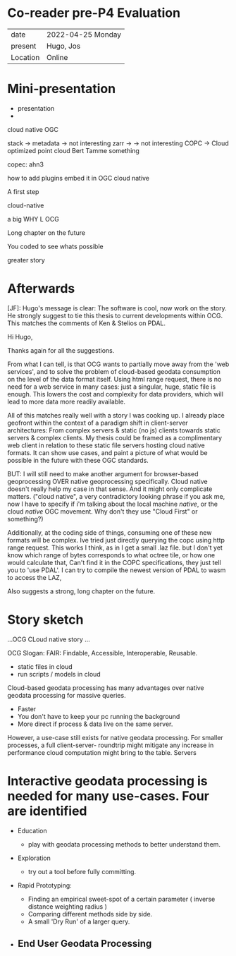 # Co-reader pre-P4 Evaluation
|          |                         |
| -------- | ----------------------- |
| date     | 2022-04-25 Monday
| present  | Hugo, Jos
| Location | Online

# Mini-presentation
- presentation
- 

cloud native OGC 

stack -> metadata -> not interesting
zarr -> -> not interesting
COPC -> Cloud optimized point cloud
Bert Tamme something

copec: ahn3


how to add plugins 
embed it in OGC 
cloud native 

A first step 

cloud-native


a big WHY 
L OCG 

Long chapter on the future

You coded to see whats possible 

greater story


# Afterwards 
[JF]: Hugo's message is clear: The software is cool, now work on the story. He strongly suggest to tie this thesis to current developments within OCG. This matches the comments of Ken & Stelios on PDAL. 

Hi Hugo, 

Thanks again for all the suggestions.  
 
From what I can tell, is that OCG wants to partially move away from the 'web services', and to solve the problem of cloud-based geodata consumption on the level of the data format itself. Using html range request, there is no need for a web service in many cases: just a singular, huge, static file is enough. This lowers the cost and complexity for data providers, which will lead to more data more readily available. 

All of this matches really well with a story I was cooking up. I already place geofront within the context of a paradigm shift in client-server architectures: From complex servers & static (no js) clients towards static servers & complex clients. My thesis could be framed as a complimentary web client in relation to these static file servers hosting cloud native formats. 
It can show use cases, and paint a picture of what would be possible in the future with these OGC standards.  

BUT: I will still need to make another argument for browser-based geoprocessing OVER native geoprocessing specifically. Cloud native doesn't really help my case in that sense. And it might only complicate matters. ("cloud native", a very contradictory looking phrase if you ask me, now I have to specify if i'm talking about the local machine _native_, or the cloud _native_ OGC movement. Why don't they use "Cloud First" or something?)

Additionally, at the coding side of things, consuming one of these new formats will be complex. 
Ive tried just directly querying the copc using http range request. This works I think, as in I get a small .laz file. but I don't yet know which range of bytes corresponds to what octree tile, or how one would calculate that, Can't find it in the COPC specifications, they just tell you to 'use PDAL'. 
I can try to compile the newest version of PDAL to wasm to access the LAZ,  


Also suggests a strong, long chapter on the future.



# Story sketch
...OCG CLoud native story ...

OCG Slogan: FAIR: Findable, Accessible, Interoperable, Reusable.

- static files in cloud
- run scripts / models in cloud

Cloud-based geodata processing has many advantages over native geodata processing for massive queries.
- Faster
- You don't have to keep your pc running the background
- More direct if process & data live on the same server.

<!-- However, massive geodata queries are not the only type of geoprocessing.  -->
However, a use-case still exists for native geodata processing.
For smaller processes, a full client-server- roundtrip might mitigate any increase in performance cloud computation might bring to the table. 
Servers  

<!-- , native geoprocessing -->


# Interactive geodata processing is needed for many use-cases. Four are identified
- Education
  - play with geodata processing methods to better understand them.

- Exploration
  - try out a tool before fully committing.

- Rapid Prototyping:
  - Finding an empirical sweet-spot of a certain parameter ( inverse distance weighting radius )
  - Comparing different methods side by side.
  - A small 'Dry Run' of a larger query.

- End User Geodata Processing
  - 




